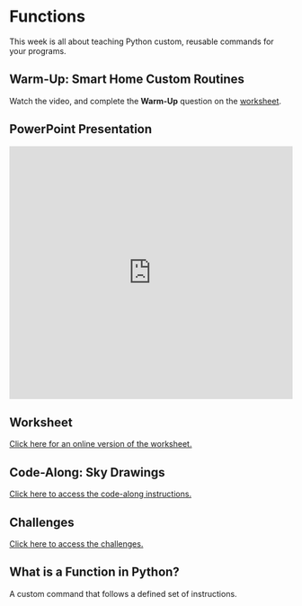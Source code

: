 # Functions
This week is all about teaching Python custom, reusable commands for your programs.

## Warm-Up: Smart Home Custom Routines
Watch the video, and complete the **Warm-Up** question on the [worksheet](FunctionsWorksheet.md).

## PowerPoint Presentation
<iframe src='https://view.officeapps.live.com/op/embed.aspx?src=https://hylandtechoutreach.github.io/ucs-py/Functions/Functions.pptx' width='100%' height='450px' frameborder='0'></iframe>

## Worksheet
[Click here for an online version of the worksheet.](FunctionsWorksheet.md)

## Code-Along: Sky Drawings
[Click here to access the code-along instructions.](CodeAlongSkyFunctions.md)

## Challenges
[Click here to access the challenges.](ChallengesSkyFunctions.md)

## What is a Function in Python?
A custom command that follows a defined set of instructions.
